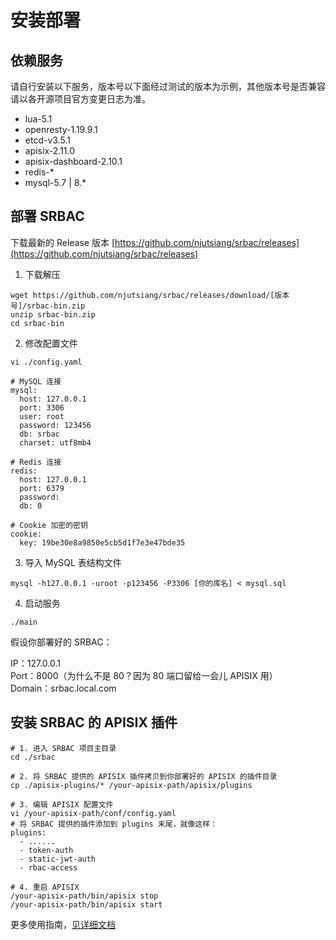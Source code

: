 # 安装部署

## 依赖服务

请自行安装以下服务，版本号以下面经过测试的版本为示例，其他版本号是否兼容请以各开源项目官方变更日志为准。

- lua-5.1
- openresty-1.19.9.1
- etcd-v3.5.1
- apisix-2.11.0
- apisix-dashboard-2.10.1
- redis-*
- mysql-5.7 | 8.*

## 部署 SRBAC

下载最新的 Release 版本 [https://github.com/njutsiang/srbac/releases](https://github.com/njutsiang/srbac/releases)

1. 下载解压

```shell
wget https://github.com/njutsiang/srbac/releases/download/[版本号]/srbac-bin.zip
unzip srbac-bin.zip
cd srbac-bin
```

2. 修改配置文件

```
vi ./config.yaml
```

```text
# MySQL 连接
mysql:
  host: 127.0.0.1
  port: 3306
  user: root
  password: 123456
  db: srbac
  charset: utf8mb4
  
# Redis 连接
redis:
  host: 127.0.0.1
  port: 6379
  password:
  db: 0

# Cookie 加密的密钥
cookie:
  key: 19be30e8a9850e5cb5d1f7e3e47bde35
```

3. 导入 MySQL 表结构文件

```shell
mysql -h127.0.0.1 -uroot -p123456 -P3306 [你的库名] < mysql.sql
```

4. 启动服务

```shell
./main
```

假设你部署好的 SRBAC：

IP：127.0.0.1 <br>
Port：8000（为什么不是 80？因为 80 端口留给一会儿 APISIX 用）<br>
Domain：srbac.local.com

## 安装 SRBAC 的 APISIX 插件

```shell
# 1. 进入 SRBAC 项目主目录
cd ./srbac

# 2. 将 SRBAC 提供的 APISIX 插件拷贝到你部署好的 APISIX 的插件目录
cp ./apisix-plugins/* /your-apisix-path/apisix/plugins

# 3. 编辑 APISIX 配置文件
vi /your-apisix-path/conf/config.yaml
# 将 SRBAC 提供的插件添加到 plugins 末尾，就像这样：
plugins:
  - ......
  - token-auth
  - static-jwt-auth
  - rbac-access

# 4. 重启 APISIX
/your-apisix-path/bin/apisix stop
/your-apisix-path/bin/apisix start
```

更多使用指南，[见详细文档](https://github.com/njutsiang/srbac/blob/main/assets/docs/manual.md)
